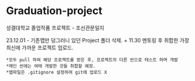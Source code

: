 # Graduation-project
 성결대학교 졸업작품 프로젝트 - 조선관문일지
 
23.12.01 
    - 기존맵만 덩그러니 있던 Project 폴더 삭제.
    + 11.30 멘토링 후 취합한 가장 최신에 가까운 프로젝트 업로드.

    *모두 pull 하여 해당 프로젝트를 받은 후, 프로젝트의 다른 씬으로 테스트 하며 개발
    *메인 씬에는 여태 개발한 것들 취합할 예정.
    *맵파일은 .gitignore 설정하여 git에 업로드 X



 
